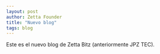 ```yaml
---
layout: post
author: Zetta Founder
title: "Nuevo blog"
tags: blog
---
```


Este es el nuevo blog de Zetta Bitz (anteriormente JPZ TEC).